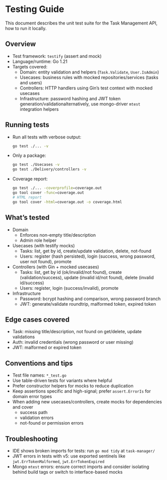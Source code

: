 # Testing Guide

This document describes the unit test suite for the Task Management API, how to run it locally.

## Overview

- Test framework: `testify` (assert and mock)
- Language/runtime: Go 1.21
- Targets covered:
  - Domain: entity validation and helpers (`Task.Validate`, `User.IsAdmin`)
  - Usecases: business rules with mocked repositories/services (tasks and users)
  - Controllers: HTTP handlers using Gin’s test context with mocked usecases
  - Infrastructure: password hashing and JWT token generation/validationalternatively, use mongo-driver `mtest` integration helpers

## Running tests

- Run all tests with verbose output:
  ```bash
  go test ./... -v
  ```
- Only a package:
  ```bash
  go test ./Usecases -v
  go test ./Delivery/controllers -v
  ```
- Coverage report:
  ```bash
  go test ./... -coverprofile=coverage.out
  go tool cover -func=coverage.out
  # HTML report
  go tool cover -html=coverage.out -o coverage.html
  ```

## What’s tested

- Domain
  - Enforces non-empty title/description
  - Admin role helper
- Usecases (with testify mocks)
  - Tasks: list, get by id, create/update validation, delete, not-found
  - Users: register (hash persisted), login (success, wrong password, user not found), promote
- Controllers (with Gin + mocked usecases)
  - Tasks: list, get by id (ok/invalid/not found), create (validation/success), update (invalid id/not found), delete (invalid id/success)
  - Users: register, login (success/invalid), promote
- Infrastructure
  - Password: bcrypt hashing and comparison, wrong password branch
  - JWT: generate/validate roundtrip, malformed token, expired token

## Edge cases covered

- Task: missing title/description, not found on get/delete, update validations
- Auth: invalid credentials (wrong password or user missing)
- JWT: malformed or expired token


## Conventions and tips

- Test file names: `*_test.go`
- Use table-driven tests for variants where helpful
- Prefer constructor helpers for mocks to reduce duplication
- Keep assertions specific and high-signal; prefer `assert.ErrorIs` for domain error types
- When adding new usecases/controllers, create mocks for dependencies and cover
  - success path
  - validation errors
  - not-found or permission errors

## Troubleshooting

- IDE shows broken imports for tests: run `go mod tidy` at `task-manager/`
- JWT errors in tests with v5: use exported sentinels like `jwt.ErrTokenMalformed`, `jwt.ErrTokenExpired`
- Mongo `mtest` errors: ensure correct imports and consider isolating behind build tags or switch to interface-based mocks
